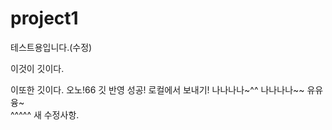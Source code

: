 # project1
테스트용입니다.(수정)

이것이 깃이다.

이또한 깃이다.
오노!66
깃 반영 성공!
로컬에서 보내기!
나나나나~^^
나나나나~~ 
유유융~ 
<br/>
^^^^^
새 수정사항.
